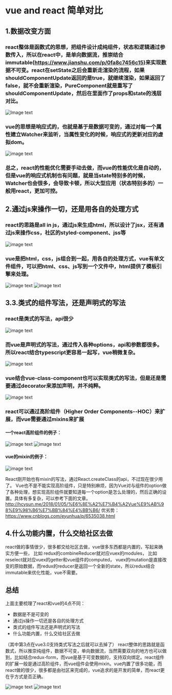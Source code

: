# vue and react 简单对比
## 1.数据改变方面

### react整体是函数式的思想，把组件设计成纯组件，状态和逻辑通过参数传入，所以在react中，是单向数据流，推崇结合immutable(https://www.jianshu.com/p/0fa8c7456c15)来实现数据不可变。react在setState之后会重新走渲染的流程，如果shouldComponentUpdate返回的是true，就继续渲染，如果返回了false，就不会重新渲染，PureComponent就是重写了shouldComponentUpdate，然后在里面作了props和state的浅层对比。
![Image text](./reactlifecycle.jpg)

### vue的思想是响应式的，也就是基于是数据可变的，通过对每一个属性建立Watcher来监听，当属性变化的时候，响应式的更新对应的虚拟dom。
![image text](./vue.png)
### 总之，react的性能优化需要手动去做，而vue的性能优化是自动的，但是vue的响应式机制也有问题，就是当state特别多的时候，Watcher也会很多，会导致卡顿，所以大型应用（状态特别多的）一般用react，更加可控。
## 2.通过js来操作一切，还是用各自的处理方式

### react的思路是all in js，通过js来生成html，所以设计了jsx，还有通过js来操作css，社区的styled-component、jss等
![image text](./react1.png)

### vue是把html，css，js组合到一起，用各自的处理方式，vue有单文件组件，可以把html、css、js写到一个文件中，html提供了模板引擎来处理。
![image text](./vuelifecycle.png)
![image text](./vue3.png)

## 3.3.类式的组件写法，还是声明式的写法
### react是类式的写法，api很少
![image text](./react2.png)

### 而vue是声明式的写法，通过传入各种options，api和参数都很多。所以react结合typescript更容易一起写，vue稍微复杂。
![image text](./vue2.png)

### vue结合vue-class-component也可以实现类式的写法，但是还是需要通过decorator来添加声明，并不纯粹。
![image text](./vue30.png)

### react可以通过高阶组件（Higher Order Components--HOC）来扩展，而vue需要通过mixins来扩展
#### 一个react高阶组件的例子：
![image text](./react4.png)
![image text](./react41.png)

#### vue的mixin的例子：
![image text](./vue5.png)

React刚开始也有mixin的写法，通过React.createClass的api，不过现在很少用了。
Vue也不是不能实现高阶组件，只是特别麻烦，因为Vue对与组件的option做了各种处理，想实现高阶组件就要知道每一个option是怎么处理的，然后正确的设置。具体有多复杂，可以参考下面的文章。
http://hcysun.me/2018/01/05/%E6%8E%A2%E7%B4%A2Vue%E9%AB%98%E9%98%B6%E7%BB%84%E4%BB%B6/
优劣势：https://www.cnblogs.com/eyunhua/p/6535038.html

## 4.什么功能内置，什么交给社区去做

react做的事情很少，很多都交给社区去做，vue很多东西都是内置的，写起来确实方便一些，
比如 redux的combineReducer就对应vuex的modules，
比如reselect就对应vuex的getter和vue组件的computed，
vuex的mutation是直接改变的原始数据，而redux的reducer是返回一个全新的state，所以redux结合immutable来优化性能，vue不需要。

## 总结

上面主要梳理了react和vue的4点不同：

- 数据是不是可变的
- 通过js操作一切还是各自的处理方式
- 类式的组件写法还是声明式的写法
- 什么功能内置，什么交给社区去做

（其中第3点在vue3.0支持类式写法之后就可以去掉了）
react整体的思路就是函数式，所以推崇纯组件，数据不可变，单向数据流，当然需要双向的地方也可以做到，比如结合redux-form，而vue是基于可变数据的，支持双向绑定。react组件的扩展一般是通过高阶组件，而vue组件会使用mixin。vue内置了很多功能，而react做的很少，很多都是由社区来完成的，vue追求的是开发的简单，而react更在乎方式是否正确。

![image text](./total1.png)
![image text](./total2.png)

